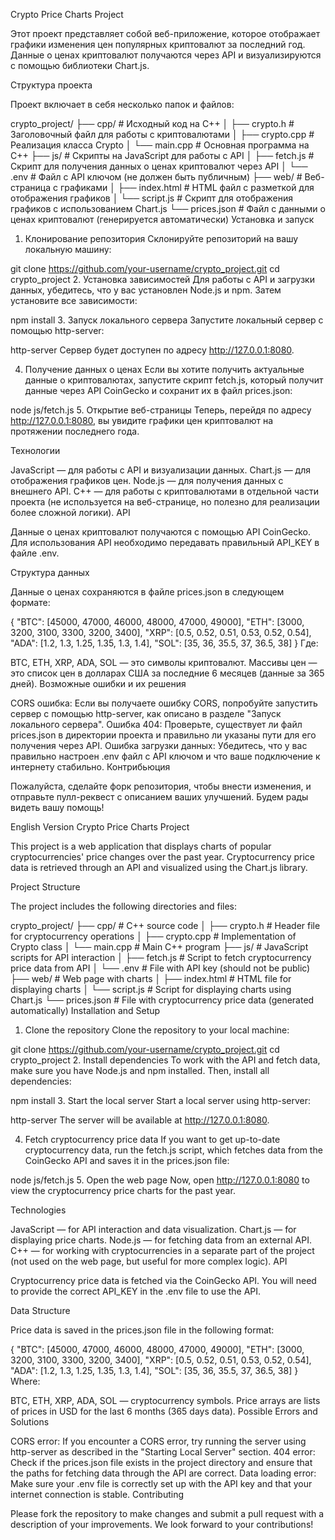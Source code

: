 Crypto Price Charts Project

Этот проект представляет собой веб-приложение, которое отображает графики изменения цен популярных криптовалют за последний год. Данные о ценах криптовалют получаются через API и визуализируются с помощью библиотеки Chart.js.

Структура проекта

Проект включает в себя несколько папок и файлов:

crypto_project/
├── cpp/                  # Исходный код на C++
│   ├── crypto.h          # Заголовочный файл для работы с криптовалютами
│   ├── crypto.cpp        # Реализация класса Crypto
│   └── main.cpp          # Основная программа на C++
├── js/                   # Скрипты на JavaScript для работы с API
│   ├── fetch.js          # Скрипт для получения данных о ценах криптовалют через API
│   └── .env              # Файл с API ключом (не должен быть публичным)
├── web/                  # Веб-страница с графиками
│   ├── index.html        # HTML файл с разметкой для отображения графиков
│   └── script.js         # Скрипт для отображения графиков с использованием Chart.js
└── prices.json           # Файл с данными о ценах криптовалют (генерируется автоматически)
Установка и запуск

1. Клонирование репозитория
Склонируйте репозиторий на вашу локальную машину:

git clone https://github.com/your-username/crypto_project.git
cd crypto_project
2. Установка зависимостей
Для работы с API и загрузки данных, убедитесь, что у вас установлен Node.js и npm. Затем установите все зависимости:

npm install
3. Запуск локального сервера
Запустите локальный сервер с помощью http-server:

http-server
Сервер будет доступен по адресу http://127.0.0.1:8080.

4. Получение данных о ценах
Если вы хотите получить актуальные данные о криптовалютах, запустите скрипт fetch.js, который получит данные через API CoinGecko и сохранит их в файл prices.json:

node js/fetch.js
5. Открытие веб-страницы
Теперь, перейдя по адресу http://127.0.0.1:8080, вы увидите графики цен криптовалют на протяжении последнего года.

Технологии

JavaScript — для работы с API и визуализации данных.
Chart.js — для отображения графиков цен.
Node.js — для получения данных с внешнего API.
C++ — для работы с криптовалютами в отдельной части проекта (не используется на веб-странице, но полезно для реализации более сложной логики).
API

Данные о ценах криптовалют получаются с помощью API CoinGecko. Для использования API необходимо передавать правильный API_KEY в файле .env.

Структура данных

Данные о ценах сохраняются в файле prices.json в следующем формате:

{
  "BTC": [45000, 47000, 46000, 48000, 47000, 49000],
  "ETH": [3000, 3200, 3100, 3300, 3200, 3400],
  "XRP": [0.5, 0.52, 0.51, 0.53, 0.52, 0.54],
  "ADA": [1.2, 1.3, 1.25, 1.35, 1.3, 1.4],
  "SOL": [35, 36, 35.5, 37, 36.5, 38]
}
Где:

BTC, ETH, XRP, ADA, SOL — это символы криптовалют.
Массивы цен — это список цен в долларах США за последние 6 месяцев (данные за 365 дней).
Возможные ошибки и их решения

CORS ошибка: Если вы получаете ошибку CORS, попробуйте запустить сервер с помощью http-server, как описано в разделе "Запуск локального сервера".
Ошибка 404: Проверьте, существует ли файл prices.json в директории проекта и правильно ли указаны пути для его получения через API.
Ошибка загрузки данных: Убедитесь, что у вас правильно настроен .env файл с API ключом и что ваше подключение к интернету стабильно.
Контрибьюция

Пожалуйста, сделайте форк репозитория, чтобы внести изменения, и отправьте пулл-реквест с описанием ваших улучшений. Будем рады видеть вашу помощь!

English Version
Crypto Price Charts Project

This project is a web application that displays charts of popular cryptocurrencies' price changes over the past year. Cryptocurrency price data is retrieved through an API and visualized using the Chart.js library.

Project Structure

The project includes the following directories and files:

crypto_project/
├── cpp/                  # C++ source code
│   ├── crypto.h          # Header file for cryptocurrency operations
│   ├── crypto.cpp        # Implementation of Crypto class
│   └── main.cpp          # Main C++ program
├── js/                   # JavaScript scripts for API interaction
│   ├── fetch.js          # Script to fetch cryptocurrency price data from API
│   └── .env              # File with API key (should not be public)
├── web/                  # Web page with charts
│   ├── index.html        # HTML file for displaying charts
│   └── script.js         # Script for displaying charts using Chart.js
└── prices.json           # File with cryptocurrency price data (generated automatically)
Installation and Setup

1. Clone the repository
Clone the repository to your local machine:

git clone https://github.com/your-username/crypto_project.git
cd crypto_project
2. Install dependencies
To work with the API and fetch data, make sure you have Node.js and npm installed. Then, install all dependencies:

npm install
3. Start the local server
Start a local server using http-server:

http-server
The server will be available at http://127.0.0.1:8080.

4. Fetch cryptocurrency price data
If you want to get up-to-date cryptocurrency data, run the fetch.js script, which fetches data from the CoinGecko API and saves it in the prices.json file:

node js/fetch.js
5. Open the web page
Now, open http://127.0.0.1:8080 to view the cryptocurrency price charts for the past year.

Technologies

JavaScript — for API interaction and data visualization.
Chart.js — for displaying price charts.
Node.js — for fetching data from an external API.
C++ — for working with cryptocurrencies in a separate part of the project (not used on the web page, but useful for more complex logic).
API

Cryptocurrency price data is fetched via the CoinGecko API. You will need to provide the correct API_KEY in the .env file to use the API.

Data Structure

Price data is saved in the prices.json file in the following format:

{
  "BTC": [45000, 47000, 46000, 48000, 47000, 49000],
  "ETH": [3000, 3200, 3100, 3300, 3200, 3400],
  "XRP": [0.5, 0.52, 0.51, 0.53, 0.52, 0.54],
  "ADA": [1.2, 1.3, 1.25, 1.35, 1.3, 1.4],
  "SOL": [35, 36, 35.5, 37, 36.5, 38]
}
Where:

BTC, ETH, XRP, ADA, SOL — cryptocurrency symbols.
Price arrays are lists of prices in USD for the last 6 months (365 days data).
Possible Errors and Solutions

CORS error: If you encounter a CORS error, try running the server using http-server as described in the "Starting Local Server" section.
404 error: Check if the prices.json file exists in the project directory and ensure that the paths for fetching data through the API are correct.
Data loading error: Make sure your .env file is correctly set up with the API key and that your internet connection is stable.
Contributing

Please fork the repository to make changes and submit a pull request with a description of your improvements. We look forward to your contributions!